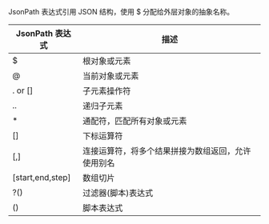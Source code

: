 JsonPath 表达式引用 JSON 结构，使用 $ 分配给外层对象的抽象名称。

| JsonPath 表达式     | 描述                        |
|------------------|---------------------------|
| $                | 根对象或元素                    |
| @                | 当前对象或元素                   |
| . or []          | 子元素操作符                    |
| ..               | 递归子元素                     |
| *                | 通配符，匹配所有对象或元素             |
| []               | 下标运算符                     |
| [,]              | 连接运算符，将多个结果拼接为数组返回，允许使用别名 |
| [start,end,step] | 数组切片                      |
| ?()              | 过滤器(脚本)表达式                |
| ()               | 脚本表达式                     |
